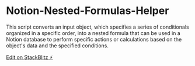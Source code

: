 # Notion-Nested-Formulas-Helper

This script converts an input object, which specifies a series of conditionals organized in a specific order, into a nested formula that can be used in a Notion database to perform specific actions or calculations based on the object's data and the specified conditions.

[Edit on StackBlitz ⚡️](https://stackblitz.com/edit/typescript-5c6vxg)
